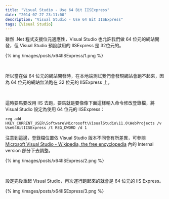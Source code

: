 ```yaml
---
title: "Visual Studio - Use 64 Bit IISExpress"
date: "2014-07-27 23:11:00"
description: "Visual Studio - Use 64 Bit IISExpress"
tags: [Visual Studio]
---
```



雖然 .Net 程式支援位元適應性，Visual Studio 也允許我們做 64 位元的網站開發，但 Visual Studio 預設啟用的 IISExpress 是 32位元的。  

<!-- More -->

{% img /images/posts/x64IISExpress/1.png %}

<br/>


所以當在做 64 位元的網站開發時，在本地端測試我們會發現網站會跑不起來，因為 64 位元的網站無法跑在 32 位元的 IISExpress 上。

<br/>


這時要馬要改用 IIS 去跑，要馬就是要像像下面這樣輸入命令修改登錄檔，將 Visual Studio 設定為使用 64 位元的 IISExpress：

    reg add HKEY_CURRENT_USER\Software\Microsoft\VisualStudio\11.0\WebProjects /v Use64BitIISExpress /t REG_DWORD /d 1

注意到這邊，登錄檔位置依 Visual Studio 版本不同會有所差異，可參閱 [Microsoft Visual Studio - Wikipedia, the free encyclopedia](http://en.wikipedia.org/wiki/Microsoft_Visual_Studio) 內的 Internal version 部分下去調整。  

{% img /images/posts/x64IISExpress/2.png %}

<br/>


設定完後重起 Visual Studio，再次運行跑起來的就會是 64 位元的 IIS Express。

{% img /images/posts/x64IISExpress/3.png %}
